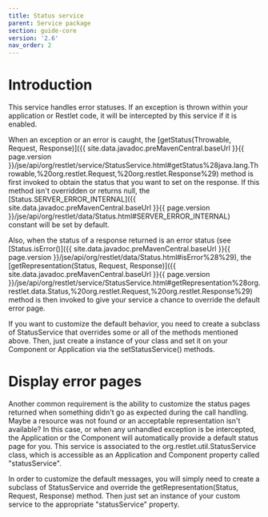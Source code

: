 ```yaml
---
title: Status service
parent: Service package
section: guide-core
version: '2.6'
nav_order: 2
---
```

# Introduction

This service handles error statuses. If an exception is thrown within
your application or Restlet code, it will be intercepted by this service
if it is enabled.

When an exception or an error is caught, the [getStatus(Throwable,
Request,
Response)]({{ site.data.javadoc.preMavenCentral.baseUrl }}{{ page.version }}/jse/api/org/restlet/service/StatusService.html#getStatus%28java.lang.Throwable,%20org.restlet.Request,%20org.restlet.Response%29)
method is first invoked to obtain the status that you want to set on the
response. If this method isn't overridden or returns null, the
[Status.SERVER\_ERROR\_INTERNAL]({{ site.data.javadoc.preMavenCentral.baseUrl }}{{ page.version }}/jse/api/org/restlet/data/Status.html#SERVER_ERROR_INTERNAL)
constant will be set by default.

Also, when the status of a response returned is an error status (see
[Status.isError()]({{ site.data.javadoc.preMavenCentral.baseUrl }}{{ page.version }}/jse/api/org/restlet/data/Status.html#isError%28%29),
the [getRepresentation(Status, Request,
Response)]({{ site.data.javadoc.preMavenCentral.baseUrl }}{{ page.version }}/jse/api/org/restlet/service/StatusService.html#getRepresentation%28org.restlet.data.Status,%20org.restlet.Request,%20org.restlet.Response%29)
method is then invoked to give your service a chance to override the
default error page.

If you want to customize the default behavior, you need to create a
subclass of StatusService that overrides some or all of the methods
mentioned above. Then, just create a instance of your class and set it
on your Component or Application via the setStatusService() methods.

# Display error pages

Another common requirement is the ability to customize the status pages
returned when something didn't go as expected during the call handling.
Maybe a resource was not found or an acceptable representation isn't
available? In this case, or when any unhandled exception is be
intercepted, the Application or the Component will automatically provide
a default status page for you. This service is associated to the
org.restlet.util.StatusService class, which is accessible as an
Application and Component property called "statusService".

In order to customize the default messages, you will simply need to
create a subclass of StatusService and override the
getRepresentation(Status, Request, Response) method. Then just set an
instance of your custom service to the appropriate "statusService"
property.
